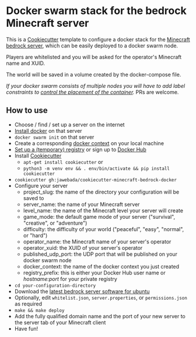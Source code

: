 Docker swarm stack for the bedrock Minecraft server
===================================================

This is a [Cookiecutter](https://cookiecutter.readthedocs.io) template to
configure a docker stack for the 
[Minecraft bedrock server](https://www.minecraft.net/en-us/download/server/bedrock/),
which can be easily deployed to a docker swarm node.

Players are whitelisted and you will be asked for the operator's Minecraft name
and XUID.

The world will be saved in a volume created by the docker-compose file. 

*If your docker swarm consists of multiple nodes you will have to add label
constraints to
[control the placement of the container](https://success.docker.com/article/using-contraints-and-labels-to-control-the-placement-of-containers).*
PRs are welcome.

How to use
----------

* Choose / find / set up a server on the internet
* [Install docker](https://docs.docker.com/get-docker/) on that server
* `docker swarm init` on that server
* Create a corresponding [docker context](https://docs.docker.com/engine/context/working-with-contexts/#create-a-new-context) on your local machine
* [Set up a (temporary) registry](https://docs.docker.com/registry/deploying/#run-a-local-registry) or sign up to [Docker Hub](https://hub.docker.com)
* Install [Cookiecutter](https://cookiecutter.readthedocs.io/)
  - `apt-get install cookiecutter` or
  - `python3 -m venv env && . env/bin/activate && pip install cookiecutter`
* `cookiecutter gh:jawebada/cookiecutter-minecraft-bedrock-docker`
* Configure your server
  - project_slug: the name of the directory your configuration will be saved to
  - server_name: the name of your Minecraft server
  - level_name: the name of the Minecraft level your server will create
  - game_mode: the default game mode of your server ("survival", "creative", or "adventure")
  - difficulty: the difficulty of your world ("peaceful", "easy", "normal", or "hard")
  - operator_name: the Minecraft name of your server's operator
  - operator_xuid: the XUID of your server's operator
  - published_udp_port: the UDP port that will be published on your docker swarm node
  - docker_context: the name of the docker context you just created
  - registry_prefix: this is either your Docker Hub user name or *hostname:port* for your private registry
* `cd your-configuration-directory`
* Download the [latest bedrock server software for ubuntu](https://www.minecraft.net/en-us/download/server/bedrock/)
* Optionally, edit `whitelist.json`, `server.properties`, or `permissions.json` as required
* `make && make deploy`
* Add the fully qualified domain name and the port of your new server to the server tab of your Minecraft client
* Have fun!
